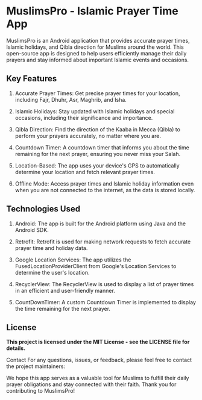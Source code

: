 # MuslimsPro - Islamic Prayer Time App

MuslimsPro is an Android application that provides accurate prayer times, Islamic holidays, and Qibla direction for Muslims around the world. This open-source app is designed to help users efficiently manage their daily prayers and stay informed about important Islamic events and occasions.

## Key Features
1. Accurate Prayer Times: Get precise prayer times for your location, including Fajr, Dhuhr, Asr, Maghrib, and Isha.

2. Islamic Holidays: Stay updated with Islamic holidays and special occasions, including their significance and importance.

3. Qibla Direction: Find the direction of the Kaaba in Mecca (Qibla) to perform your prayers accurately, no matter where you are.

4. Countdown Timer: A countdown timer that informs you about the time remaining for the next prayer, ensuring you never miss your Salah.

 5. Location-Based: The app uses your device's GPS to automatically determine your location and fetch relevant prayer times.

6. Offline Mode: Access prayer times and Islamic holiday information even when you are not connected to the internet, as the data is stored locally.

## Technologies Used
1. Android: The app is built for the Android platform using Java and the Android SDK.

2. Retrofit: Retrofit is used for making network requests to fetch accurate prayer time and holiday data.

3. Google Location Services: The app utilizes the FusedLocationProviderClient from Google's Location Services to determine the user's location.

4. RecyclerView: The RecyclerView is used to display a list of prayer times in an efficient and user-friendly manner.

5. CountDownTimer: A custom Countdown Timer is implemented to display the time remaining for the next prayer.


## License
**This project is licensed under the MIT License - see the LICENSE file for details.**

Contact
For any questions, issues, or feedback, please feel free to contact the project maintainers:


We hope this app serves as a valuable tool for Muslims to fulfill their daily prayer obligations and stay connected with their faith. Thank you for contributing to MuslimsPro!
